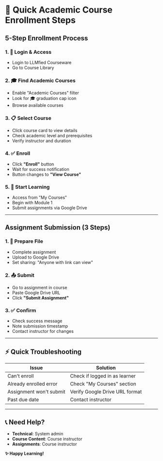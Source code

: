 # 🚀 Quick Academic Course Enrollment Steps

## **5-Step Enrollment Process**

### **1. 🔑 Login & Access**
- Login to LLMfied Courseware
- Go to Course Library

### **2. 🎓 Find Academic Courses**  
- Enable "Academic Courses" filter
- Look for 🎓 graduation cap icon
- Browse available courses

### **3. 📋 Select Course**
- Click course card to view details
- Check academic level and prerequisites  
- Verify instructor and duration

### **4. ✅ Enroll**
- Click **"Enroll"** button
- Wait for success notification
- Button changes to **"View Course"**

### **5. 🎯 Start Learning**
- Access from "My Courses"
- Begin with Module 1
- Submit assignments via Google Drive

---

## **Assignment Submission (3 Steps)**

### **1. 📁 Prepare File**
- Complete assignment
- Upload to Google Drive
- Set sharing: "Anyone with link can view"

### **2. 📤 Submit**
- Go to assignment in course
- Paste Google Drive URL
- Click **"Submit Assignment"**

### **3. ✅ Confirm**
- Check success message
- Note submission timestamp
- Contact instructor for changes

---

## **⚡ Quick Troubleshooting**

| Issue | Solution |
|-------|----------|
| Can't enroll | Check if logged in as learner |
| Already enrolled error | Check "My Courses" section |
| Assignment won't submit | Verify Google Drive URL format |
| Past due date | Contact instructor |

---

## **📞 Need Help?**
- **Technical**: System admin
- **Course Content**: Course instructor  
- **Assignments**: Course instructor

**✨ Happy Learning!**